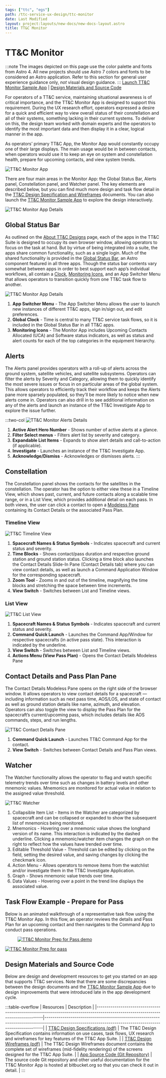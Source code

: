 ```yaml
---
tags: ["ttc", "egs"]
path: /ttc-service-ux-design/ttc-monitor
date: Last Modified
layout: project:layouts/new-docs/new-docs-layout.astro
title: TT&C Monitor
---
```


# TT&C Monitor

:::note
The images depicted on this page use the color palette and fonts from Astro 4. All new projects should use Astro 7 colors and fonts to be considered an Astro application. Refer to this section for general user experience guidance only, _not_ visual design guidance.
:::
[Launch TT&C Monitor Sample App](https://ttc-monitor.astrouxds.com/) | [Design Materials and Source Code](/ttc-service-ux-design/ttc-monitor/#design-materials-and-source-code)

For operators of a TT&C service, maintaining situational awareness is of critical importance, and the TT&C Monitor App is designed to support this requirement. During the UX research effort, operators expressed a desire for a quick and efficient way to view overall status of their constellation and all of their systems, something lacking in their current systems. To deliver on this, the design team worked with domain experts and the operators to identify the most important data and then display it in a clear, logical manner in the app.

As operators’ primary TT&C App, the Monitor App would constantly occupy one of their large displays. The main usage would be in between contacts, when operators would use it to keep an eye on system and constellation health, prepare for upcoming contacts, and view system trends.

![TT&C Monitor App](/img/service-specific-ux-design/ttc-monitor-app.png)

There are four main areas in the Monitor App: the Global Status Bar, Alerts panel, Constellation panel, and Watcher panel. The key elements are described below, but you can find much more design and task flow detail in the [TT&C Design Specification and Wireframes](/ttc-service-ux-design/ttc-monitor/#design-materials-and-source-code) documents. You can also launch the [TT&C Monitor Sample App](https://ttc-monitor.astrouxds.com/) to explore the design interactively.

![TT&C Monitor App Details](/img/service-specific-ux-design/ttc-monitor-app-details.png)

## Global Status Bar

As outlined on the [About TT&C Designs](/ttc-service-ux-design/about-the-ttc-designs) page, each of the apps in the TT&C Suite is designed to occupy its own browser window, allowing operators to focus on the task at hand. But by virtue of being integrated into a suite, the apps share common functionality, such as a single login. Much of the shared functionality is provided in the [Global Status Bar](/components/global-status-bar), an Astro component featured in all three apps. Though the status bar contents vary somewhat between apps in order to best support each app’s individual workflows, all contain a [Clock](/components/clock), [Monitoring Icons](/components/icons-and-symbols), and an App Switcher Menu that allows operators to transition quickly from one TT&C task flow to another.

![TT&C Monitor App Details](/img/service-specific-ux-design/ttc-monitor-global-status-bar-details.png)

1. **App Switcher Menu** - The App Switcher Menu allows the user to launch new instances of different TT&C apps, sign in/sign out, and edit preferences.
2. **Global Clock** - Time is central to many TT&C service task flows, so it is included in the Global Status Bar in all TT&C apps.
3. **Monitoring Icons** - The Monitor App includes Upcoming Contacts Allocated (UCA) and Software status indicators, as well as status and alert counts for each of the top categories in the equipment hierarchy.

## Alerts

The Alerts panel provides operators with a roll-up of alerts across the ground system, satellite vehicles, and satellite subsystems. Operators can filter the alerts by Severity and Category, allowing them to quickly identify the most severe issues or focus in on particular areas of the global system. This allows operators to efficiently track their workflow and keeps the Alerts pane more sparsely populated, so they’ll be more likely to notice when new alerts come in. Operators can also drill in to see additional information on any of the alerts and launch an instance of the TT&C Investigate App to explore the issue further.

:::two-col
![TT&C Monitor Alerts Details](/img/service-specific-ux-design/ttc-monitor-alerts-details.png)

1. **Active Alert Hero Number** - Shows number of active alerts at a glance.
2. **Filter Select menus** - Filters alert list by severity and category.
3. **Expandable List Items** - Expands to show alert details and call-to-action (if applicable).
4. **Investigate** - Launches an instance of the TT&C Investigate App.
5. **Acknowledge/Dismiss** - Acknowledges or dismisses alerts.
   :::

## Constellation

The Constellation panel shows the contacts for the satellites in the constellation. The operator has the option to either view these in a Timeline View, which shows past, current, and future contacts along a scalable time range, or in a List View, which provides additional detail on each pass. In both views, the user can click a contact to open a [Modeless Pane](/patterns/modeless-panes) containing its Contact Details or the associated Pass Plan.

### Timeline View

![TT&C Timeline View](/img/service-specific-ux-design/ttc-monitor-constellation-timeline-details.png)

1. **Spacecraft Names & Status Symbols** - Indicates spacecraft and current status and severity.
2. **Time Blocks** - Shows contact/pass duration and respective ground station and ground station status. Clicking a time block also launches the Contact Details Slide-In Pane (Contact Details tab) where you can view contact details, as well as launch a Command Application Window for the corresponding spacecraft.
3. **Zoom Tool** - Zooms in and out of the timeline, magnifying the time blocks and stretching the space between time increments.
4. **View Switch** - Switches between List and Timeline views.

### List View

![TT&C List View](/img/service-specific-ux-design/ttc-monitor-constellation-list-details.png)

1. **Spacecraft Names & Status Symbols** - Indicates spacecraft and current status and severity.
2. **Command Quick Launch** - Launches the Command App/Window for respective spacecrafts (in active pass state). This interaction is indicated by the underline.
3. **View Switch** - Switches between List and Timeline views.
4. **Actions Menu (View Pass Plan)** - Opens the Contact Details Modeless Pane

## Contact Details and Pass Plan Pane

The Contact Details Modeless Pane opens on the right side of the browser window. It allows operators to view contact details for a spacecraft — including information such as next pass time, AOS/LOS, and state of contact as well as ground station details like name, azimuth, and elevation. Operators can also toggle the view to display the Pass Plan for the spacecraft’s current/upcoming pass, which includes details like AOS commands, steps, and run lengths.

![TT&C Contact Details Pane](/img/service-specific-ux-design/ttc-monitor-contact-details.png)

1. **Command Quick Launch** - Launches TT&C Command App for the contact.
2. **View Switch** - Switches between Contact Details and Pass Plan views.

## Watcher

The Watcher functionality allows the operator to flag and watch specific telemetry trends over time such as changes in battery levels and other mnemonic values. Mnemonics are monitored for actual value in relation to the assigned value threshold.

![TT&C Watcher](/img/service-specific-ux-design/ttc-monitor-watcher-details.png)

1. Collapsible Item List - Items in the Watcher are categorized by spacecraft and can be collapsed or expanded to show the subsequent list of mnemonics being monitored.
2. Mnemonics - Hovering over a mnemonic value shows the longhand version of its name. This interaction is indicated by the dashed underline. Clicking a mnemonic/watcher item changes the graph on the right to reflect how the values have trended over time.
3. Editable Threshold Value - Threshold can be edited by clicking on the field, setting the desired value, and saving changes by clicking the checkmark icon.
4. Action Menu - Allows operators to remove items from the watchlist and/or investigate them in the TT&C Investigate Application.
5. Graph - Shows mnemonic value trends over time.
6. Data Values - Hovering over a point in the trend line displays the associated value.

## Task Flow Example - Prepare for Pass

Below is an animated walkthrough of a representative task flow using the TT&C Monitor App. In this flow, an operator reviews the details and Pass Plan for an upcoming contact and then navigates to the Command App to conduct pass operations.

<div markdown="1">
 <figure markdown="1">
  <a href="#demo" class="demo" name="close">
   <span class="icon-play"></span>
   <img src="/img/service-specific-ux-design/ttc-monitor-prep-for-pass-placeholder.png"
   alt="TT&C Monitor Prep for Pass demo" />
  </a>
 </figure>
 <a href="#close" class="lightbox" id="demo">
  <img src="/img/service-specific-ux-design/ttc-monitor-prep-for-pass.gif" alt="TT&C Monitor Prep for pass" />
 </a>
</div>

## Design Materials and Source Code

Below are design and development resources to get you started on an app that supports TT&C services. Note that there are some discrepancies between the design documents and the [TT&C Monitor Sample App](https://ttc-monitor.astrouxds.com/) due to design improvements that were introduced late in the app development cycle.

:::table-overflow
| Resources                                                                                                                       | Description                                                                                                                                               |
|---------------------------------------------------------------------------------------------------------------------------------|-----------------------------------------------------------------------------------------------------------------------------------------------------------|
| [TT&C Design Specifications (pdf)](https://s3-us-west-2.amazonaws.com/com.rocketcom.astrouxds/downloads/ttc-specifications.pdf) | The TT&C Design Specification contains information on use cases, task flows, UX research and wireframes for key features of the TT&C App Suite.           |
| [TT&C Design Wireframes (pdf)](https://s3-us-west-2.amazonaws.com/com.rocketcom.astrouxds/downloads/ttc-wireframes.pdf)         | The TT&C Design Wireframes document contains the complete set of wireframes (mid-fidelity renderings) of the screens designed for the TT&C App Suite.     |
| [App Source Code (Git Repository)](https://bitbucket.org/rocketcom/tt-c-monitor/src/master/)                                    | The source code Git repository and other useful documentation for the TT&C Monitor App is hosted at bitbucket.org so that you can check it out in detail. |
:::
